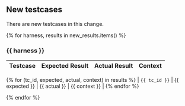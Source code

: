 <!-- @@new-testcases@@ -->

## New testcases

There are new testcases in this change.

{% for harness, results in new_results.items() %}

### {{ harness }}

| Testcase | Expected Result | Actual Result | Context |
| -------- | --------------- | ------------- | ------- |
{% for (tc_id, expected, actual, context) in results %}
| `{{ tc_id }}` | {{ expected }} | {{ actual }} | {{ context }} |
{% endfor %}

{% endfor %}
